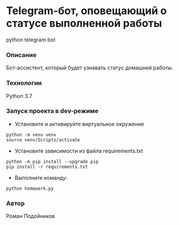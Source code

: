 # Telegram-бот, оповещающий о статусе выполненной работы
python telegram bot
### Описание
Бот-ассистент, который будет узнавать статус домашней работы.
### Технологии
Python 3.7
### Запуск проекта в dev-режиме
- Установите и активируйте виртуальное окружение
```
python -m venv venv
source venv/Scripts/activate
```
- Установите зависимости из файла requirements.txt
```
python -m pip install --upgrade pip
pip install -r requirements.txt
```
- Выполните команду:
```
python homework.py
```
### Автор
Роман Подойников
